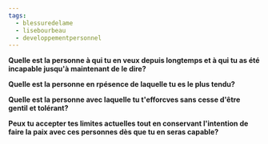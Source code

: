 ```yaml
---
tags:
  - blessuredelame
  - lisebourbeau
  - developpementpersonnel
---
```

**Quelle est la personne à qui tu en veux depuis longtemps et à qui tu as été incapable jusqu'à maintenant de le dire?**


**Quelle est la personne en rpésence de laquelle tu es le plus tendu?**

**Quelle est la personne avec laquelle tu t'efforcves sans cesse d'être gentil et tolérant?**

**Peux tu accepter tes limites actuelles tout en conservant l'intention de faire la paix avec ces personnes dès que tu en seras capable?**